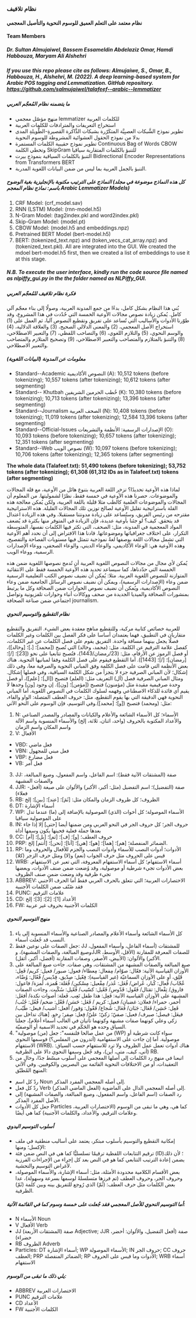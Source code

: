 ### نظام تلافيف
#### نظام معتمد على التعلم العميق للوسوم النحوية والتأصيل المعجمي
 
#### Team Members
##### Dr. Sultan Almujaiwel, Bassem Essameldin Abdelaziz Omar, Hamdi Habbouza, Maryam Ali Alshehri 
##### If you use this repo please cite as follows: Almujaiwe, S., Omar, B., Habbouza, H., Alshehri, M. (2022). A deep learning-based system for Arabic POS tagging and Lemmatization. GitHub repository. https://github.com/salmujaiwel/talafeef--arabic--lemmatizer

##### ما يتضمنه نظام المُعجّم العربي

* منهج مؤصّل معجمي lemmatizer للكلمات العربية
* استخراج التعريفات والمترادفات للكلمات العربية
* تطوير نموذج الشَّبكات العصبِيَّة المتكَرّرة بشبكات الذَّاكرة القصيرةِ-الطَّويلةِ المدى بدلا من نموذج الحقول العشوائية المشروطة للوسوم النحوية
* تطوير نموذج حقيبية الكلمات المستمرة Continuous Bag of Words CBOW وتخطي الكلمة SkipGram للتنبؤ بالكلمات المتقاربة سياقيا 
* التنبؤ بالكلمات السياقية بنموذج بيرت Bidirectional Encoder Representations from Transformers BERT
* التنبؤ بالجمل العربية بما ليس من ضمن البيانات اللغوية المدربة.  

##### النماذج على الترتيب مكتوبة بالإنجليزية بغية الوضوح (كل هذه النماذج موضوعة في مجلد باسم: نماذج نظام المعجم Arabic Lemmatizer Models)

1. CRF Model: (crf_model.sav)
2. RNN (LSTM) Model: (rnn-model.h5)
3. N-Gram Model: (tag2index.pkl and word2index.pkl)
4. Skip-Gram Model: (model.pt)
5. CBOW Model: (model.h5 and embeddings.npz)
6. Pretrained BERT Model (bert-model.h5)
7. BERT: (tokenized_text.npz) and (token_vecs_cat_array.npz) and (tokenized_text.pkl). All are integrated into the GUI. We created the mdoel bert-model.h5 first, then we created a list of embeddings to use it at this stage. 

##### N.B. To execute the user interface, kindly run the code source file named as nlpiffy_gui.py in the the folder named as NLPiffy_GUI.

##### فكرة نظام تلافيف للمُعجّم العربي

بُني هذا النظام بشكل كامل، بدءًا من جمع المدونة العربية، وصولًا إلى بناء معجّم آلي كامل. يُمكن زيادة نصوص مجالات الأوعية الخمسة التي حُدّدت في هذا المشروع، وقد طوّرنا الأدوات والأساليب التي تُساعد على تفريق وتقطيع النصوص آليا، ثم العمل على (1) استخراج الأصل المعجمي، (2) والمعنى الدلالي الصحيح، (3) والعلاقة الدلالية، (4) والوسم النحوي، (5) والتلازم اللغوي، (6) والتصاحب اللفظي، (7) والتعبير الاصطلاحي، (8) والتنبؤ بالمتلازم والمتصاحب والتعبير الاصطلاحي، (9) وتصحيح المتلازم والمتصاحب والتعبير الاصطلاحي.

##### معلومات عن المدونة (البيانات اللغوية)

-	Standard--Academic النصوص الأكاديمية (A):	10,512 tokens (before tokenizing); 10,557 tokens (after tokenizing); 10,612 tokens (after segmenting)
-	Standard-- Khutbah خُطب الحرمين الشريفين (K):	10,380 tokens (before tokenizing); 10,713 tokens (after tokenizing); 13,396 tokens (after segmenting)
-	Standard--Journalism الصحف العربية (N): 10,408 tokens (before tokenizing); 11,019 tokens (after tokenizing); 12,584 13,396 tokens (after segmenting)
-	Standard--Official-Issues الإصدارات الرسمية: الأنظمة والتشريعات (O): 10,093 tokens (before tokenizing); 10,657 tokens (after tokenizing); 12,351 tokens (after segmenting)
-	Standard--Web نصوص الويب (W): 10,097 tokens (before tokenizing); 10,706 tokens (after tokenizing); 12,365 tokens (after segmenting)

**The whole data (Talafeef.txt): 51,490 tokens (before tokenizing); 53,752 tokens (after tokenizing); 61,308 (61,312 IDs as in Talafeef.txt) tokens (after segmenting)**

لماذا هذه الأوعية تحديدًا؟ تزخر اللغة العربية بتنوع هائل من الأوعية، مع قلة المجالات والموضوعات. حصرنا هذه الأوعية في خمسة فقط، نظرًا لشموليتها. من المعلوم أن المجالات والموضوعات العلمية كالطب مثلا قليلة باللغة العربية، ولكن يُمكن معالجة هذه القلة باستراتيجية تقليل الأوعية لصالح توزين تلك المجالات القليلة. هذه الاستراتيجية مقترحه من رئيس الفريق، وستُساعد على زيادة مدونتنا مستقبلا، وفي هذه الزيادة اعتدال قد يتحقق. كيف؟ لو جئنا بأوعية عديدة، فإن الزيادة في المتوفر منها بكثرة قد يُضعف المواد المعجمية في المدونة، مثل: الصحف، التي تكثر فيها الكلمات نفسها، المتوسطة التكرار، على اختلاف جغرافياتها وموضوعاتها. قادنا هذا الافتراض إلى أن نحدد أهم الأوعية التي تشمل مجالات اللغة بوصفها لغةً نموذجية تتمثل فيها مستويات الفصاحة والتفصيح، وهذه الأوعية هي: الوعاء الأكاديمي، والوعاء الديني، والوعاء الصحفي، ووعاء الإصدارات الرسمية، ووعاء الويب.

يُمكن لأي مجال من مجالات النصوص اللغوية العربية أن تُدمج نصوصها اللغوية ضمن هذه الخمسة التي حدّدناها، كما سيساعد تحديد هذه الأوعية الخمسة فقط على الانتقائية المتوازنة للنصوص اللغوية العربية. مثلا: يُمكن أن نضيف نصوص الكتب التعليمية الرسمية ضمن وعاء (الإصدارات الرسمية)، ويمكن أن نضيف نصوص الرسائل الجامعية ضمن وعاء النصوص الأكاديمية، ويُمكن أن نضيف نصوص الحوارات ضمن الصحافة وكل ما يرتبط بمنشورات الصحافة والميديا الجديدة من صحف ووكالات أنباء وحوارات تلفزيونية وتواصل اجتماعي ضمن صناعة الصحافة journalism.

##### نظام التقطيع والتوسيم النحوي

للعربية خصائص كتابية مركبة، وللتقطيع مناهج معقدة بعض الشيء. التفريق والتقطيع متقاربان في التطبيق، فهما يعتمدان أساسا على فكر الفصل بين الكلمات وغير الكلمات فصلًا يجعل بينهما مسافة واحدة. التفريق يقوم على فصل الكلمات عن غير الكلمات، كفصل علامة الترقيم عن الكلمة، مثل: (محمد، وخالد) التي تُصبح ([محمد]؛ [،]؛ [وخالد])، أو فصل الرموز عن الأرقام، مثل: (23/رمضان/1443)، فتُصبح تتابعيا على نحو ([23]؛ [/]؛ [رمضان]؛ [/]؛ [1443]). أما التقطيع فيقوم على فصل الكلمة وفقا لمبانيها النحوية. هناك بعض الأنظمة التي قامت على فصل الكلمة وفق المباني النحوية والصرفية معا، وفي ذلك إشكال؛ لأن المباني الصرفية جزء لا يتجزأ من شكل الكلمة السياقية، وفي فصلها إشكال. ومثال المباني الصرفية فصل (أل) التعريف مثل: (العلم) فتصيح ([ال]؛ [علم])، أو فصل وحدة صرفيمية مقيدة مثل (مؤمنون) فتصبح ([مؤمن]؛ [ون]). إن وجود [ون] وحدها لا يقيم أي فائدة للذكاء الاصطناعي وفهمه لسلوك الكلمات في النصوص اللغوية. أما المباني النحوية فهي الدقيقة التي بها يقوم التقطيع، مثل: حروف العطف المتصلة: الواو والفاء، مثل: (ومحمد) فتصبح ([و]؛ [محمد]).وفي التوسيم، فإن الوسوم على النحو الآتي:  

1. N: الأسماء؛ كل الأسماء الشائعة والأعلام والكيانات والمصادر والمصدر الصناعي والأعداد المكتوبة بالحروف (واحد، اثنان، ثلاثة، إلخ) والأسماء المنسوبة واسم الآلة واسم المكان واسم الزمان 
2. V: الأفعال
-	VBD: فعل ماضي
-	VBN: فعل مبني للمجهول
-	VBP: فعل مضارع
-	VB: فعل أمر
3. JJ: صفة (المشتقات الآتية فقط): اسم الفاعل، واسم المفعول، وصيغ المبالغة، والصفات المشبهة
4. JJR:	صفة (التفضيل)؛ اسم التفضيل (مثل: أكبر، الأكبر) والألوان على صيغة (أفعل-فعلاء) 
5. RB:	الظروف؛ كل ظروف الزمان والمكان مثل: [ثَمَ]؛ [عند]؛ [بين]؛ إلخ
6. DT:	أسماء الإشارة
7. WP:	الأسماء الموصولة؛ كل أخوات (الذي) الموصولية بالإضافة إلى (ما) عندما تدل على الموصولية سياقيا
8. IN:	حروف الجر؛ كل حروف الجر في النحو العربي ومن ضمنها أيضا [حتى] إلا إذا جاء بعدها جملة فعلية فحينها يكون وسمها أداة
9. CC:	حروف العطف؛ [و]؛ [ف]؛ [ثم]؛ [بل]؛ [أم]
10. PRP: الضمائر المنفصلة؛ [هم]؛ [هما]؛ [هو]؛ [هي]؛ [أنا]؛ [نحن]؛ [أنتم] إلخ.
11. RP:	الأدوات؛ أدوات النصب للأسماء وأدوات النصب والجزم للأفعال والحروف وما قيس على الحروف مثل حرف الجواب (نعم) و(لا) ومثل حرف الزجر (كلا)
12. WRB: أسماء الاستفهام؛ كل أسماء الاستفهام المعروفة، التي تعبر عن الاستفهام. بعض الأدوات تجيء شرطية أو موصولية، وقد وُضعت ضمن صنف الأدوات، وبعضها تجيء ظرفية وقد وضعت ضمن صنف الظروف
13. ABBREV: الاختصارات العربية؛ التي تتعلق بالحرف العربي فقط أما الحرف الأجنبي فقد صُنّف ضمن الكلمات الأجنبية
14. PUNC: علامات الترقيم 
15. CD:	الأعداد	[1]؛ [2]؛ [3]؛ إلخ 
16. FW:	الكلمات الأجنبية بحروف غير عربية
##### منهج التوسيم النحوي
1.	كل الأسماء الشائعة وأسماء الأعلام والمصادر الصناعية والأسماء المنسوبة إلى ياء النسب قد جُعلت أسماء. 
2.	جعل الصفات على نوعين فقط: JJ للمشتقات (أسماء الفاعل، وأسماء المفعول، وصيغ المبالغة، والصفات المشبهة)، وJJR للصفات المعرفة للمقارنة (الأقل، الأوسط، الأكبر) والألوان: (الأبيض، الأصفر، وصفات المقارنة (أفضل، أكبر، أثقل).
3.	صيغ المبالغة والصفات المشبهة من المشتقات، وهي صفات. جاءت صيغ المبالغة على الأوزان القياسية الآتية: فعّال: صوّام/ مِفعال: مِعطاء/ فعول: صبور/ فعيل: كريم/ فَعِل: قَلِق، أو على الأوزان السماعيّة (غير القياسية): فِعّيل: صِدّيق، قِدّيس/ فُعّال: وُضّاء، عٌجّاب/ فُعال: كُبار، عُراض/ فُعَل: عُذر/ مِفْعيل: مِسْكين/ فُعَلة: هُمزة، لُمزة/ فاعول: فاروق/ تِفْعال: تقتال/ فَعّول: قَدّوس/ فَعّيل: كسّيب/ فُعّيل: سُكّيت. وجاءت الصفات المشبهة على الأوزان القياسية الآتية: فَعِل: هذا طفل تَعِب. فَعلة: أصوات نكدة/ أفعَل: أحمر، حمراء/ فعلان: غضبان/ فعيل: كريم / فَعَل: حَسَن/ فَعْل: ضخم/ فُعُل: جُنُب/ فَعِل: خَشِن/ فَعَال: جَبَان/ فُعَال: شُجاع/ فَعْول: وَقور/ أفعل: أشيب/ فيعل: طَيّب/ فيعَل: فيصل؛ صيرف/ فعيل: صفيّ؛ زكيّ؛ عليّ/ فِعل: صِفر؛ رِخو. [هناك تداخل بين زكي وعلي كونهما صفات مشبهة وكونهما تأتيان في الغالب أسماء أعلام]، جعلنا السياق وحده هو الحَكَم في تحديد الاسمية أو الوصفيّة.  
4.	"من عمل صالحا فلنفسه": جعل (من) موصولية (WP) سواء كانت شرطية أو موصولية. أما إن جاءت على الاستفهامية (أتدرون من المفلس؟) فوسمها النحوي الاستفهام (WRB). هناك أدوات تعمل عمل الظروف ولا ترد للاستفهام حسب السياق: (أنى، كيف، متى، أين)، وقد جُعل وسمها النحوي دالا على الظرفية RB. 
5. اتبعنا في منهج رد الكلمات إلى أصلها المعجمي على أسلوب مبسّط جدًا، وخالٍ من التعقيدات، أو من الاختلافات النحوية القائمة بين البصريين والكوفيين. وفي الآتي المنهج المُطبّق: 
-	ردّ كل اسم Noun إلى أصله المعجمي المفرد المذكر. 
-	ردّ كل فعل Verb إلى أصله المعجمي الدال على الماضوية (الفعل الماضي المذكر). 
-	رد الصفات (اسم الفاعل، واسم المفعول، وصيغ المبالغة، والصفات المشبهة) إلى الأصل المفرد المذكر. 
-	جعل كل الأدوات Particles كما هي، وهي ما تبقى من الوسوم (الاختصارات العربية، وعلامات الترقيم، والأعداد، والكلمات الأجنبية) كما هي أيضًا.

##### أسلوب التوسيم اليدوي
-	إمكانية التقطيع والتوسيم بأسلوب مبتكر، يعتمد على أساليب منطقية في ملف الإكسل؛ ومنها: 
-	ترقيم التتابعات اللفظية  ترقيمًا تسلسليًّا كما هي في النص ضمن فئة (ID)؛ لأن ذلك يضمن إعادة الترتيب التتابعي كما هو في النص بعد كل إجراء من الإجراءات الفرزية لأغراض التوسيم والتحشية. 
-	بعض الأقسام الكلامية محدودة الأمثلة، مثل: أسماء الإشارة، والأسماء الموصولة، وحروف الجر، وحروف العطف (تم فرزها متسلسلةً لوسمها بسرعة وسهولة)، عدا بعض الكلمات مثل حرف العطف: (ثُمّ) الذي رُوجع للتفريق بينه وبين كلمة (ثَمّ) الظرفية. 

##### أما التوسيم النحوي للأصل المعجمي فقد جُعلت على خمسة وسوم كما في القائمة الآتية: 
-	N	الأسماء	Noun
-	V	الأفعال	Verb
-	JJ	صفة (المشتقات الأربعة)	Adjective; JJR	صفة (أفعل التفضيل، والألوان: أخضر، خضراء)	
-	RB	الظروف	Adverb
-	Particles: DT	أسماء الإشارة; WP	الأسماء الموصولة; IN	حروف الجر; CC	حروف العطف; PRP	الضمائر المنفصلة; RP	الأدوات وما قيس على الحروف; WRB	أسماء الاستفهام	
##### يلي ذلك ما تبقى من الوسوم:
-	ABBREV	الاختصارات العربية
-	PUNC	علامات الترقيم
-	CD	الأعداد
-	FW	الكلمات الأجنبية
